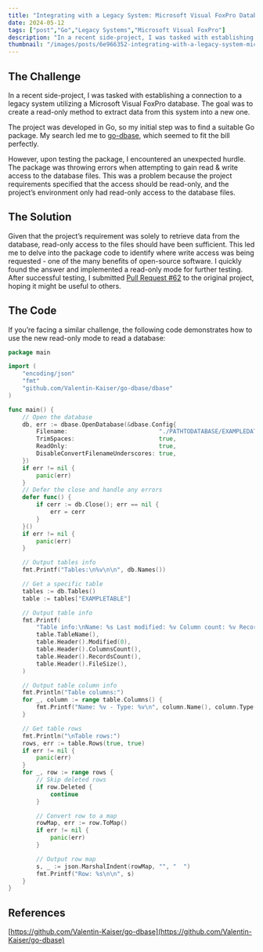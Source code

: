 ```yaml
---
title: "Integrating with a Legacy System: Microsoft Visual FoxPro Databases"
date: 2024-05-12
tags: ["post","Go","Legacy Systems","Microsoft Visual FoxPro"]
description: "In a recent side-project, I was tasked with establishing a connection to a legacy system utilizing a Microsoft Visual FoxPro database. The goal was to create a read-only method to extract data from t…"
thumbnail: "/images/posts/6e966352-integrating-with-a-legacy-system-microsoft-visual-foxpro-databases-thumbnail.png"
---
```


## The Challenge


In a recent side-project, I was tasked with establishing a connection to a legacy system utilizing a Microsoft Visual FoxPro database. The goal was to create a read-only method to extract data from this system into a new one.


The project was developed in Go, so my initial step was to find a suitable Go package. My search led me to [go-dbase](https://github.com/Valentin-Kaiser/go-dbase), which seemed to fit the bill perfectly.


However, upon testing the package, I encountered an unexpected hurdle. The package was throwing errors when attempting to gain read & write access to the database files. This was a problem because the project requirements specified that the access should be read-only, and the project’s environment only had read-only access to the database files.


## The Solution


Given that the project’s requirement was solely to retrieve data from the database, read-only access to the files should have been sufficient. This led me to delve into the package code to identify where write access was being requested - one of the many benefits of open-source software. I quickly found the answer and implemented a read-only mode for further testing. After successful testing, I submitted [Pull Request #62](https://github.com/Valentin-Kaiser/go-dbase/pull/62) to the original project, hoping it might be useful to others.


## The Code


If you’re facing a similar challenge, the following code demonstrates how to use the new read-only mode to read a database:


```go
package main

import (
    "encoding/json"
    "fmt"
    "github.com/Valentin-Kaiser/go-dbase/dbase"
)

func main() {
    // Open the database
    db, err := dbase.OpenDatabase(&dbase.Config{
        Filename:                          "./PATHTODATABASE/EXAMPLEDATABASE.DBC",
        TrimSpaces:                        true,
        ReadOnly:                          true,
        DisableConvertFilenameUnderscores: true,
    })
    if err != nil {
        panic(err)
    }
    // Defer the close and handle any errors
    defer func() {
        if cerr := db.Close(); err == nil {
            err = cerr
        }
    }()
    if err != nil {
        panic(err)
    }

    // Output tables info
    fmt.Printf("Tables:\n%v\n\n", db.Names())

    // Get a specific table
    tables := db.Tables()
    table := tables["EXAMPLETABLE"]

    // Output table info
    fmt.Printf(
        "Table info:\nName: %s Last modified: %v Column count: %v Record count: %v File size: %v\n\n",
        table.TableName(),
        table.Header().Modified(0),
        table.Header().ColumnsCount(),
        table.Header().RecordsCount(),
        table.Header().FileSize(),
    )

    // Output table column info
    fmt.Println("Table columns:")
    for _, column := range table.Columns() {
        fmt.Printf("Name: %v - Type: %v\n", column.Name(), column.Type())
    }

    // Get table rows
    fmt.Println("\nTable rows:")
    rows, err := table.Rows(true, true)
    if err != nil {
        panic(err)
    }
    for _, row := range rows {
        // Skip deleted rows
        if row.Deleted {
            continue
        }

        // Convert row to a map
        rowMap, err := row.ToMap()
        if err != nil {
            panic(err)
        }

        // Output row map
        s, _ := json.MarshalIndent(rowMap, "", "  ")
        fmt.Printf("Row: %s\n\n", s)
    }
}
```


## References


[https://github.com/Valentin-Kaiser/go-dbase](https://github.com/Valentin-Kaiser/go-dbase)


